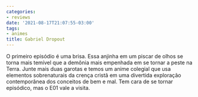 ```yaml
---
categories:
- reviews
date: '2021-08-17T21:07:55-03:00'
tags:
- animes
title: Gabriel Dropout
---
```


O primeiro episódio é uma brisa. Essa anjinha em um piscar de olhos se torna mais temível que a demônia mais empenhada em se tornar a peste na Terra. Junte mais duas garotas e temos um anime colegial que usa elementos sobrenaturais da crença cristã em uma divertida exploração contemporânea dos conceitos de bem e mal. Tem cara de se tornar episódico, mas o E01 vale a visita.

